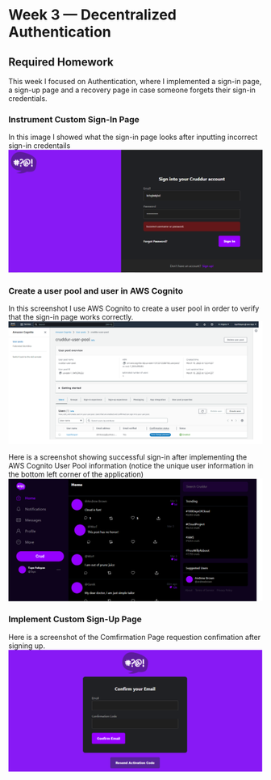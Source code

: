 # Week 3 — Decentralized Authentication

## Required Homework
This week I focused on Authentication, where I implemented a sign-in page, a sign-up page and a recovery page in case someone forgets their sign-in credentials.

### Instrument Custom Sign-In Page
In this image I showed what the sign-in page looks after inputting incorrect sign-in credentails
![Screenshot of Sign-In Page](assets/sign-in-incorrect-username-password.png)


### Create a user pool and user in AWS Cognito
In this screenshot I use AWS Cognito to create a user pool in order to verify that the sign-in page works correctly.
![Screenshot of Cognito User Pool](assets/Cognito-user-pool.png)

Here is a screenshot showing successful sign-in after implementing the AWS Cognito User Pool information (notice the unique user information in the bottom left corner of the application)
![SCreenshot of successful sign-in](assets/Successful-sign-in.png)


### Implement Custom Sign-Up Page
Here is a screenshot of the Comfirmation Page requestion confimation after signing up. 
![Screenshot of Confirmation Page](assets/Confirmation-page.png)
